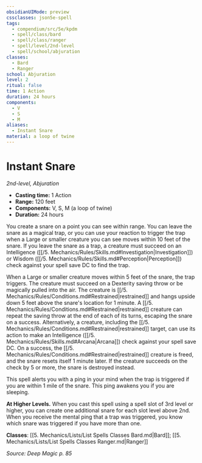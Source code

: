 ```yaml
---
obsidianUIMode: preview
cssclasses: json5e-spell
tags:
  - compendium/src/5e/kpdm
  - spell/class/bard
  - spell/class/ranger
  - spell/level/2nd-level
  - spell/school/abjuration
classes:
  - Bard
  - Ranger
school: Abjuration
level: 2
ritual: false
time: 1 Action
duration: 24 hours
components:
  - V
  - S
  - M
aliases:
  - Instant Snare
material: a loop of twine
---
```

# Instant Snare
*2nd-level, Abjuration*  

- **Casting time:** 1 Action
- **Range:** 120 feet
- **Components:** V, S, M (a loop of twine)
- **Duration:** 24 hours

You create a snare on a point you can see within range. You can leave the snare as a magical trap, or you can use your reaction to trigger the trap when a Large or smaller creature you can see moves within 10 feet of the snare. If you leave the snare as a trap, a creature must succeed on an Intelligence ([[/5. Mechanics/Rules/Skills.md#Investigation\|Investigation]]) or Wisdom ([[/5. Mechanics/Rules/Skills.md#Perception\|Perception]]) check against your spell save DC to find the trap.

When a Large or smaller creature moves within 5 feet of the snare, the trap triggers. The creature must succeed on a Dexterity saving throw or be magically pulled into the air. The creature is [[/5. Mechanics/Rules/Conditions.md#Restrained\|restrained]] and hangs upside down 5 feet above the snare's location for 1 minute. A [[/5. Mechanics/Rules/Conditions.md#Restrained\|restrained]] creature can repeat the saving throw at the end of each of its turns, escaping the snare on a success. Alternatively, a creature, including the [[/5. Mechanics/Rules/Conditions.md#Restrained\|restrained]] target, can use its action to make an Intelligence ([[/5. Mechanics/Rules/Skills.md#Arcana\|Arcana]]) check against your spell save DC. On a success, the [[/5. Mechanics/Rules/Conditions.md#Restrained\|restrained]] creature is freed, and the snare resets itself 1 minute later. If the creature succeeds on the check by 5 or more, the snare is destroyed instead.

This spell alerts you with a ping in your mind when the trap is triggered if you are within 1 mile of the snare. This ping awakens you if you are sleeping.

**At Higher Levels.** When you cast this spell using a spell slot of 3rd level or higher, you can create one additional snare for each slot level above 2nd. When you receive the mental ping that a trap was triggered, you know which snare was triggered if you have more than one.

**Classes**: [[5. Mechanics/Lists/List Spells Classes Bard.md\|Bard]]; [[5. Mechanics/Lists/List Spells Classes Ranger.md\|Ranger]]

*Source: Deep Magic p. 85*

